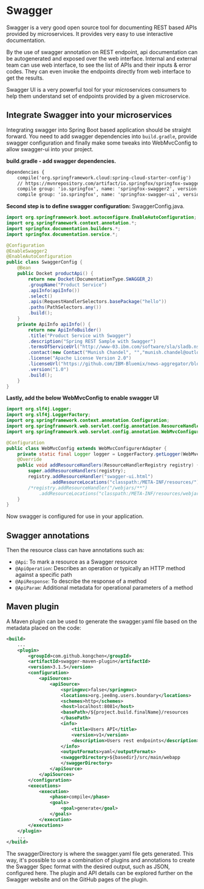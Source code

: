 Swagger
=======

Swagger is a very good open source tool for documenting REST based APIs provided by microservices. It provides very easy to use interactive documentation.

By the use of swagger annotation on REST endpoint, api documentation can be autogenerated and exposed over the web interface. Internal and external team can use web interface, to see the list of APIs and their inputs & error codes. They can even invoke the endpoints directly from web interface to get the results.

Swagger UI is a very powerful tool for your microservices consumers to help them understand set of endpoints provided by a given microservice.

Integrate Swagger into your microservices
-----------
Integrating swagger into Spring Boot based application should be straight forward. You need to add swagger dependencies into `build.gradle`, provide swagger configuration and finally make some tweaks into WebMvcConfig to allow swagger-ui into your project.

**build.gradle - add swagger dependencies.**
```xml
dependencies {
    compile('org.springframework.cloud:spring-cloud-starter-config')
    // https://mvnrepository.com/artifact/io.springfox/springfox-swagger2
    compile group: 'io.springfox', name: 'springfox-swagger2', version: '2.8.0'
    compile group: 'io.springfox', name: 'springfox-swagger-ui', version: '2.8.0'
```

**Second step is to define swagger configuration:**
SwaggerConfig.java.
```java
import org.springframework.boot.autoconfigure.EnableAutoConfiguration;
import org.springframework.context.annotation.*;
import springfox.documentation.builders.*;
import springfox.documentation.service.*;

@Configuration
@EnableSwagger2
@EnableAutoConfiguration
public class SwaggerConfig {
    @Bean
    public Docket productApi() {
        return new Docket(DocumentationType.SWAGGER_2)
        .groupName("Product Service")
        .apiInfo(apiInfo())
        .select()
        .apis(RequestHandlerSelectors.basePackage("hello"))
        .paths(PathSelectors.any())
        .build();
    }
    private ApiInfo apiInfo() {
        return new ApiInfoBuilder()
        .title("Product Service with Swagger")
        .description("Spring REST Sample with Swagger")
        .termsOfServiceUrl("http://www-03.ibm.com/software/sla/sladb.nsf/sla/bm?Open")
        .contact(new Contact("Munish Chandel", "","munish.chandel@outlook.com"))
        .license("Apache License Version 2.0")
        .licenseUrl("https://github.com/IBM-Bluemix/news-aggregator/blob/master/LICENSE")
        .version("1.0")
        .build();
    }
}

```
**Lastly, add the below WebMvcConfig to enable swagger UI**

```java
import org.slf4j.Logger;
import org.slf4j.LoggerFactory;
import org.springframework.context.annotation.Configuration;
import org.springframework.web.servlet.config.annotation.ResourceHandlerRegistry;
import org.springframework.web.servlet.config.annotation.WebMvcConfigurerAdapter;

@Configuration
public class WebMvcConfig extends WebMvcConfigurerAdapter {
    private static final Logger logger = LoggerFactory.getLogger(WebMvcConfig.class);
    @Override
    public void addResourceHandlers(ResourceHandlerRegistry registry) {
        super.addResourceHandlers(registry);
        registry.addResourceHandler("swagger-ui.html")
                .addResourceLocations("classpath:/META-INF/resources/");
        /*registry.addResourceHandler("/webjars/**")
            .addResourceLocations("classpath:/META-INF/resources/webjars/");*/
    }
}

```
Now swagger is configured for use in your application.



Swagger annotations
-----------
Then the resource class can have annotations such as:

- `@Api`: To mark a resource as a Swagger resource
- `@ApiOperation`: Describes an operation or typically an HTTP method against a specific path
- `@ApiResponse`: To describe the response of a method
- `@ApiParam`: Additional metadata for operational parameters of a method

Maven plugin
-----------
A Maven plugin can be used to generate the swagger.yaml file based on the metadata placed on the code:
```xml
<build>
    ...
    <plugin>
        <groupId>com.github.kongchen</groupId>
        <artifactId>swagger-maven-plugin</artifactId>
        <version>3.1.5</version>
        <configuration>
            <apiSources>
                <apiSource>
                    <springmvc>false</springmvc>
                    <locations>org.jee8ng.users.boundary</locations>
                    <schemes>http</schemes>
                    <host>localhost:8081</host>
                    <basePath>/${project.build.finalName}/resources
                    </basePath>
                    <info>
                        <title>Users API</title>
                        <version>v1</version>
                        <description>Users rest endpoints</description>
                    </info>
                    <outputFormats>yaml</outputFormats>
                    <swaggerDirectory>${basedir}/src/main/webapp
                    </swaggerDirectory>
                </apiSource>
            </apiSources>
        </configuration>
        <executions>
            <execution>
                <phase>compile</phase>
                <goals>
                    <goal>generate</goal>
                </goals>
            </execution>
        </executions>
    </plugin>
    ...
</build>
```

The swaggerDirectory is where the swagger.yaml file gets generated. This way, it's possible to use a combination of plugins and annotations to create the Swagger Spec format with the desired output, such as JSON, configured here. The plugin and API details can be explored further on the Swagger website and on the GitHub pages of the plugin.
















